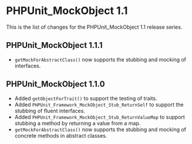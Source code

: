 PHPUnit_MockObject 1.1
======================

This is the list of changes for the PHPUnit_MockObject 1.1 release series.

PHPUnit_MockObject 1.1.1
------------------------

* `getMockForAbstractClass()` now supports the stubbing and mocking of interfaces.

PHPUnit_MockObject 1.1.0
------------------------

* Added `getObjectForTrait()` to support the testing of traits.
* Added `PHPUnit_Framework_MockObject_Stub_ReturnSelf` to support the stubbing of fluent interfaces.
* Added `PHPUnit_Framework_MockObject_Stub_ReturnValueMap` to support stubbing a method by returning a value from a map.
* `getMockForAbstractClass()` now supports the stubbing and mocking of concrete methods in abstract classes.
